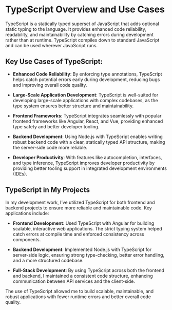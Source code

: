 # TypeScript Overview and Use Cases

TypeScript is a statically typed superset of JavaScript that adds optional static typing to the language. It provides enhanced code reliability, readability, and maintainability by catching errors during development rather than at runtime. TypeScript compiles down to standard JavaScript and can be used wherever JavaScript runs.

## Key Use Cases of TypeScript:

- **Enhanced Code Reliability**: By enforcing type annotations, TypeScript helps catch potential errors early during development, reducing bugs and improving overall code quality.
  
- **Large-Scale Application Development**: TypeScript is well-suited for developing large-scale applications with complex codebases, as the type system ensures better structure and maintainability.

- **Frontend Frameworks**: TypeScript integrates seamlessly with popular frontend frameworks like Angular, React, and Vue, providing enhanced type safety and better developer tooling.

- **Backend Development**: Using Node.js with TypeScript enables writing robust backend code with a clear, statically typed API structure, making the server-side code more reliable.

- **Developer Productivity**: With features like autocompletion, interfaces, and type inference, TypeScript improves developer productivity by providing better tooling support in integrated development environments (IDEs).

## TypeScript in My Projects

In my development work, I’ve utilized TypeScript for both frontend and backend projects to ensure more reliable and maintainable code. Key applications include:

- **Frontend Development**: Used TypeScript with Angular for building scalable, interactive web applications. The strict typing system helped catch errors at compile time and enforced consistency across components.
  
- **Backend Development**: Implemented Node.js with TypeScript for server-side logic, ensuring strong type-checking, better error handling, and a more structured codebase.

- **Full-Stack Development**: By using TypeScript across both the frontend and backend, I maintained a consistent code structure, enhancing communication between API services and the client-side.

The use of TypeScript allowed me to build scalable, maintainable, and robust applications with fewer runtime errors and better overall code quality.